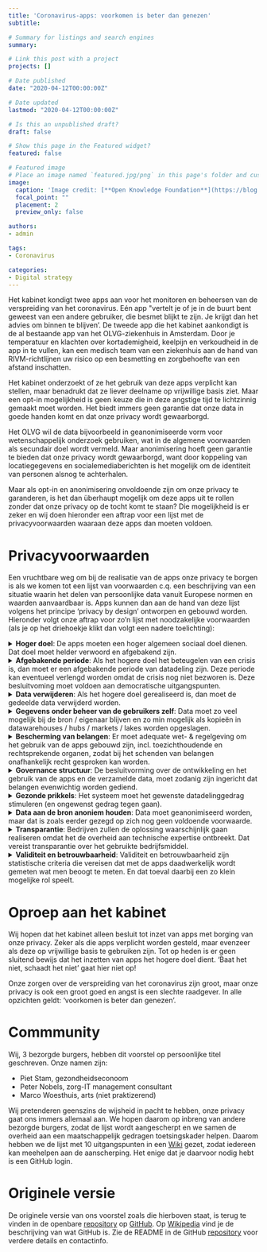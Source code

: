 ```yaml
---
title: 'Coronavirus-apps: voorkomen is beter dan genezen'
subtitle: 

# Summary for listings and search engines
summary: 

# Link this post with a project
projects: []

# Date published
date: "2020-04-12T00:00:00Z"

# Date updated
lastmod: "2020-04-12T00:00:00Z"

# Is this an unpublished draft?
draft: false

# Show this page in the Featured widget?
featured: false

# Featured image
# Place an image named `featured.jpg/png` in this page's folder and customize its options here.
image:
  caption: 'Image credit: [**Open Knowledge Foundation**](https://blog.okfn.org/2020/04/16/coronavirus-why-an-open-future-has-never-been-more-important/)'
  focal_point: ""
  placement: 2
  preview_only: false

authors:
- admin

tags:
- Coronavirus

categories:
- Digital strategy
---
```


Het kabinet kondigt twee apps aan voor het monitoren en beheersen van de
verspreiding van het coronavirus. Eén app "vertelt je of je in de buurt
bent geweest van een andere gebruiker, die besmet blijkt te zijn. Je
krijgt dan het advies om binnen te blijven’. De tweede app die het
kabinet aankondigt is de al bestaande app van het OLVG-ziekenhuis in
Amsterdam. Door je temperatuur en klachten over kortademigheid, keelpijn
en verkoudheid in de app in te vullen, kan een medisch team van een
ziekenhuis aan de hand van RIVM-richtlijnen uw risico op een besmetting
en zorgbehoefte van een afstand inschatten.

Het kabinet onderzoekt of ze het gebruik van deze apps verplicht kan
stellen, maar benadrukt dat ze liever deelname op vrijwillige basis
ziet. Maar een opt-in mogelijkheid is geen keuze die in deze angstige
tijd te lichtzinnig gemaakt moet worden. Het biedt immers geen garantie
dat onze data in goede handen komt en dat onze privacy wordt
gewaarborgd.

Het OLVG wil de data bijvoorbeeld in geanonimiseerde vorm voor
wetenschappelijk onderzoek gebruiken, wat in de algemene voorwaarden als
secundair doel wordt vermeld. Maar anonimisering hoeft geen garantie te
bieden dat onze privacy wordt gewaarborgd, want door koppeling van
locatiegegevens en socialemediaberichten is het mogelijk om de
identiteit van personen alsnog te achterhalen.

Maar als opt-in en anonimisering onvoldoende zijn om onze privacy te
garanderen, is het dan überhaupt mogelijk om deze apps uit te rollen
zonder dat onze privacy op de tocht komt te staan? Die mogelijkheid is
er zeker en wij doen hieronder een aftrap voor een lijst met de
privacyvoorwaarden waaraan deze apps dan moeten voldoen.

# Privacyvoorwaarden

Een vruchtbare weg om bij de realisatie van de apps onze privacy te
borgen is als we komen tot een lijst van voorwaarden c.q. een
beschrijving van een situatie waarin het delen van persoonlijke data
vanuit Europese normen en waarden aanvaardbaar is. Apps kunnen dan aan
de hand van deze lijst volgens het principe ‘privacy by design’
ontworpen en gebouwd worden. Hieronder volgt onze aftrap voor zo’n lijst
met noodzakelijke voorwaarden (als je op het driehoekje klikt dan volgt
een nadere toelichting):

<details>

<summary> <b>Hoger doel</b>: De apps moeten een hoger algemeen sociaal
doel dienen. Dat doel moet helder verwoord en afgebakend zijn.
</summary> 

Het is evident dat er in dit geval sprake is van zo’n hoger doel,
namelijk het tegengaan van de verspreiding van het coronavirus in ons
land. Maar het is niet zonder meer zo dat het in algemene zin uitvoeren
van wetenschappelijk onderzoek op deze data, het secundaire doel, dat
ook is. De nog te formuleren specifieke wetenschappelijke
onderzoeksvragen zijn bij de keuze om de apps te gebruiken immers niet
bekend bij de gebruiker, dus die weet niet waarvoor hij nu toestemming
geeft. Het is in ieder geval niet het primaire doel van het kabinet om
deze data voor wetenschappelijk onderzoek te verzamelen.

</details>

<details>

<summary> <b>Afgebakende periode</b>: Als het hogere doel het beteugelen
van een crisis is, dan moet er een afgebakende periode van datadeling
zijn. Deze periode kan eventueel verlengd worden omdat de crisis nog
niet bezworen is. Deze besluitvoming moet voldoen aan democratische
uitgangspunten. </summary> 

Het risico van in crisistijd ingevoerde maatregelen is dat de
tijdelijkheid ervan in de geschiedenis een rekbaar begrip is gebleken,
daarom zijn harde afspraken hierover noodzakelijk. Een afgebakende
periode kan zijn om de data te delen zolang de crisis nog niet bezworen
is. Om te kunnen vaststellen of de crisis is bezworen zullen een aantal
objectieve beoordelingscriteria moeten worden geformuleerd. Een
voorbeeld daarvan is de verspreidingscoefficient, i.e. het aantal mensen
dat wordt besmet als ze met één besmet persoon in contact komen. Het
streven van het RIVM is om die verspreiding coëfficiënt (langdurig)
onder de 1 te houden, het is goed om daarbij een vaste ondergrens
gedurende een vaste periode af te spreken.

</details>

<details>

<summary> <b>Data verwijderen</b>: Als het hogere doel gerealiseerd is,
dan moet de gedeelde data verwijderd worden. </summary> 

Hier luistert het nauw of naast het primaire doel van de apps ook
secundaire doelen als hoger doel worden betiteld. Als alleen het
primaire doel van de verspreiding van het coronavirus wordt nagestreefd,
dan dienen alle data te worden verwijderd nadat dat doel is bereikt.

Als het secundaire doel van het uitvoeren van wetenschappelijk onderzoek
ook als hoger doel wordt geaccepteerd, dan is het sterk de vraag hoe
lang deze data nog bewaard gaan worden. Een gemiddeld promotietraject
van een promovendus aan de universiteit duurt langer dan 4 jaar, wat al
substantieel langer is dan de maximale bewaartermijn van 2 jaar die
onderdeel is van de algemene voorwaarden van de app van het OLVG.

</details>

<details>

<summary> <b>Gegevens onder beheer van de gebruikers zelf</b>: Data moet
zo veel mogelijk bij de bron / eigenaar blijven en zo min mogelijk als
kopieën in datawarehouses / hubs / markets / lakes worden opgeslagen.
</summary> 

Idealiter blijft de data die in de apps worden ingevuld op de mobiele
telefoon van degene staan die die data invult en worden de bewerkingen
op de data decentraal uitgevoerd. Alleen de geaggregeerde resultaten van
de lokaal bewerkte data komen dan terecht bij de instanties die deze
stuurinformatie nodig hebben, denk aan het ziekenhuis, het RIVM of de
GGD. Dit is de werkwijze van de Personal Health Train, het concept dat
Minister Bruins
[propageert](https://www.rijksoverheid.nl/documenten/kamerstukken/2018/11/15/kamerbrief-over-data-laten-werken-voor-gezondheid)
en is ontwikkeld door [DTL, MAASTRO en
LUMC](https://www.dtls.nl/fair-data/personal-health-train/).

Deze werkwijze is des te meer van belang om te voorkomen dat de data ten
behoeve van het secundaire doel op vele plekken terecht komt. Daarbij is
er de voorwaarde dat de data die voor primaire en secundaire doelen
centraal getrokken wordt, met de vereiste beveiligingsmaatregelen wordt
beheerd.

</details>

<details>

<summary> <b>Bescherming van belangen</b>: Er moet adequate wet- &
regelgeving om het gebruik van de apps gebouwd zijn,
incl. toezichthoudende en rechtsprekende organen, zodat bij het
schenden van belangen onafhankelijk recht gesproken kan worden.
</summary> 

Deze randvoorwaarde ligt voor de hand. Nagegaan moet worden of de
algemene verordening gegevensbescherming (AVG) volstaat of dat
aanvullende of bijgestelde wetgeving noodzakelijk is. Het is daarbij
onder meer van belang dat individuele burgers het recht hebben om
misbruik van hun data te melden en het stop zetten daarvan te kunnen
afdwingen.

</details>

<details>

<summary> <b>Governance structuur</b>: De besluitvorming over de
ontwikkeling en het gebruik van de apps en de verzamelde data, moet
zodanig zijn ingericht dat belangen evenwichtig worden gediend.
</summary> 

Bits of Freedom
[noemt](https://www.bitsoffreedom.nl/2020/03/20/privacy-is-geen-absoluut-recht-maar-wel-een-noodzaak/)
het kabinet als de ‘governance body’. Dat is ons inziens een onvoldoende
invulling van deze randvoorwaarde. Dat geeft te weinig invloed, voor
direct betrokkenen en maakt geen gebruik van de noodzakelijke expertise
voor een goede besluitvorming (de meeste volksvertegenwoordigers hebben
weinig expertise van big data, AI en van technieken waarmee op grote
schaal data wordt verzameld). Van belang is dat de governance structuur
een evenwichtige vertegenwoordiging van belangenpartijen kent: overheid,
bedrijfsleven en burgers.

</details>

<details>

<summary> <b>Gezonde prikkels</b>: Het systeem moet het gewenste
datadelinggedrag stimuleren (en ongewenst gedrag tegen gaan). </summary>

Over het ongewenste gedrag van datadelen op de bekende sociale platforms
is de afgelopen jaren al veel gepubliceerd. Deze platforms zetten zeer
succesvol aan tot het delen van data, maar er zijn inmiddels diverse
kanttekeningen gezet bij het gebruik van de (persoons)data voor
doeleinden die inbreuk maken op onze privacy. In feite komt deze
randvoorwaarde er op neer dat burgers niet verleid worden tot meer
datadeling dan nodig om het hogere doel te dienen en niet verdiend wordt
aan datadeling.

</details>

<details>

<summary> <b>Data aan de bron anoniem houden</b>: Data moet
geanonimiseerd worden, maar dat is zoals eerder gezegd op zich nog geen
voldoende voorwaarde. </summary> 

Uit [Amerikaans
onderzoek](http://privacytools.seas.harvard.edu/files/privacytools/files/paper1.pdf)
op basis van de volkstelling in 1990 is gebleken dat veel individuen
binnen geografisch afgebakende populaties combinaties van demografische
kenmerken hebben die niet vaak voorkomen. Een verrassend resultaat was
dat slechts drie kenmerken (postcode, geslacht en geboortedatum) 87% van
alle Amerikanen (bijna) uniek maakt. Met drie andere kenmerken
(woonplaats, geslacht en geboortedatum) geldt dat voor 53% van de totale
Amerikaanse bevolking. Merk hierbij op dat in datasets in het algemeen
meer dan drie gegevens per persoon worden vastgelegd.

Geanonimiseerde data, zeker data die ook gezondheidskenmerken bevatten,
kunnen dus niet zonder meer als anoniem worden gezien. Deze constatering
is relevant met betrekking tot het primaire doel van de dataverzameling,
maar zeker ook met betrekking tot het secundaire doel. Als er voor dat
laatste doel al data gebruikt gaan worden, dan is het verstandig om
daarvoor alleen een minimale dataset beschikbaar te stellen waarmee de
(nog nader te formuleren specifieke) wetenschappelijke onderzoeksvraag
voldoende beantwoord kan worden.

</details>

<details>

<summary> <b>Transparantie</b>: Bedrijven zullen de oplossing
waarschijnlijk gaan realiseren omdat het de overheid aan technische
expertise ontbreekt. Dat vereist transparantie over het gebruikte
bedrijfsmiddel. </summary> 

Het OLVG heeft aangekondigd dat zij de verzamelde data openbaar wil
aanbieden aan wetenschappelijke onderzoekers. Gezien de overige
randvoorwaarden is het de vraag of dit acceptabel is voor degenen wiens
data het betreft. In ieder geval moet de verzamelde data door auditors
in te zien zijn.

Voor de invulling van de randvoorwaarde van transparantie is het
essentieel dat de broncode van de app openbaar wordt gemaakt. Hierdoor
kan iedere burger zelf controleren waar de in de app ingevoerde data
naartoe stroomt en welke bewerkingen daarop worden uitgevoerd. Hierbij
dient te worden aangetekend dat code slecht door een beperkt gedeelte
van de bevolking gelezen kan worden. Experts kunnen hun bevindingen wel
in lekentaal formuleren en delen. Een andere belangrijke maatregel is
dat de resultaten van de bewerkingen door derden moeten kunnen worden
gereproduceerd.

</details>

<details>

<summary> <b>Validiteit en betrouwbaarheid</b>: Validiteit en
betrouwbaarheid zijn statistische criteria die vereisen dat met de apps
daadwerkelijk wordt gemeten wat men beoogt te meten. En dat toeval
daarbij een zo klein mogelijke rol speelt. </summary> 

Het eerder geformuleerde criterium van het hogere doel vereist niet
alleen dat er sprake is van het bestaan van een hoger doel, maar ook dat
daarmee het hogere doel wordt gediend. Dat vereist helderheid over hoe
de apps, de data en de vervolgmaatregelen dit doel gaan bereiken en hoe
bijgestuurd wordt richting dat doel. Laat dus zien hoe succesvol men is
in het bereiken van dat doel. Het risico is aanwezig dat de twee apps op
dit moment niet aan dit criterium voldoen, aangezien in de antwoorden
van het RIVM op veelgestelde vragen staat dat er nog steeds geen
zekerheid is over het ontstaan van immuniteit en de duur daarvan.

</details>

# Oproep aan het kabinet

Wij hopen dat het kabinet alleen besluit tot inzet van apps met borging
van onze privacy. Zeker als die apps verplicht worden gesteld, maar
evenzeer als deze op vrijwillige basis te gebruiken zijn. Tot op heden
is er geen sluitend bewijs dat het inzetten van apps het hogere doel
dient. ‘Baat het niet, schaadt het niet’ gaat hier niet op\!

Onze zorgen over de verspreiding van het coronavirus zijn groot, maar
onze privacy is ook een groot goed en angst is een slechte raadgever. In
alle opzichten geldt: ‘voorkomen is beter dan genezen’.  

# Commmunity

Wij, 3 bezorgde burgers, hebben dit voorstel op persoonlijke titel
geschreven. Onze namen zijn:

* Piet Stam, gezondheidseconoom
* Peter Nobels, zorg-IT management consultant
* Marco Woesthuis, arts (niet praktizerend)

Wij pretenderen geenszins de wijsheid in pacht te hebben, onze privacy gaat ons immers allemaal aan. We hopen daarom op inbreng van andere bezorgde burgers, zodat de lijst wordt
aangescherpt en we samen de overheid aan een maatschappelijk gedragen toetsingskader
helpen. Daarom hebben we de lijst met 10 uitgangspunten
in een [Wiki](https://github.com/pjastam/coronavirus-privacy/wiki)
gezet, zodat iedereen kan meehelpen aan de aanscherping. Het enige dat
je daarvoor nodig hebt is een GitHub login.

# Originele versie

De originele versie van ons voorstel zoals die hierboven staat, is terug
te vinden in de openbare
[repository](https://github.com/pjastam/coronavirus-privacy) op
[GitHub](https://github.com). Op
[Wikipedia](https://nl.wikipedia.org/wiki/GitHub) vind je de
beschrijving van wat GitHub is. Zie de README in de GitHub
[repository](https://github.com/pjastam/coronavirus-privacy) voor
verdere details en contactinfo.
